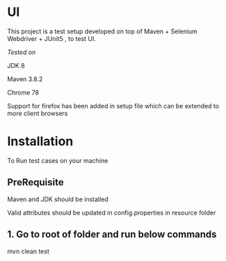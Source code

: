 # UI

This project is a test setup developed on top of Maven + Selenium Webdriver + JUnit5 , to test UI.

*Tested on* 

JDK 8

Maven 3.8.2

Chrome 78

Support for firefox has been added in setup file which can be extended to more client browsers

# Installation 

To Run test cases on your machine

## PreRequisite

Maven and JDK should be installed

Valid attributes should be updated in config.properties in resource folder

## 1. Go to root of folder and run below commands

mvn clean test
